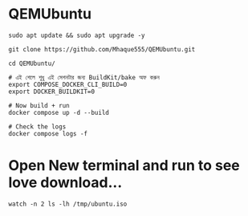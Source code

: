 # QEMUbuntu

```
sudo apt update && sudo apt upgrade -y 

git clone https://github.com/Mhaque555/QEMUbuntu.git

cd QEMUbuntu/

# এই শেলে শুধু এই সেশনটার জন্য BuildKit/bake অফ করুন
export COMPOSE_DOCKER_CLI_BUILD=0
export DOCKER_BUILDKIT=0

# Now build + run
docker compose up -d --build

# Check the logs
docker compose logs -f
```
# Open New terminal and run to see love download...
```
watch -n 2 ls -lh /tmp/ubuntu.iso
```
